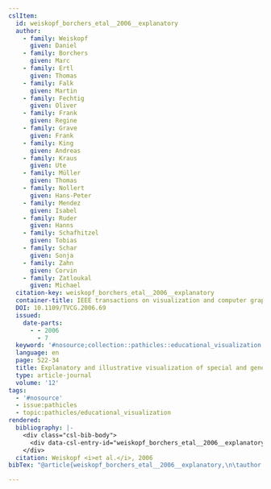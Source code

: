 ```yaml
---
cslItem:
  id: weiskopf_borchers_etal__2006__explanatory
  author:
    - family: Weiskopf
      given: Daniel
    - family: Borchers
      given: Marc
    - family: Ertl
      given: Thomas
    - family: Falk
      given: Martin
    - family: Fechtig
      given: Oliver
    - family: Frank
      given: Regine
    - family: Grave
      given: Frank
    - family: King
      given: Andreas
    - family: Kraus
      given: Ute
    - family: Müller
      given: Thomas
    - family: Nollert
      given: Hans-Peter
    - family: Mendez
      given: Isabel
    - family: Ruder
      given: Hanns
    - family: Schafhitzel
      given: Tobias
    - family: Schar
      given: Sonja
    - family: Zahn
      given: Corvin
    - family: Zatloukal
      given: Michael
  citation-key: weiskopf_borchers_etal__2006__explanatory
  container-title: IEEE transactions on visualization and computer graphics
  DOI: 10.1109/TVCG.2006.69
  issued:
    date-parts:
      - - 2006
        - 7
  keyword: '#nosource;collection::pathicles::educational_visualization'
  language: en
  page: 522-34
  title: Explanatory and illustrative visualization of special and general relativity
  type: article-journal
  volume: '12'
tags:
  - '#nosource'
  - issue:pathicles
  - topic:pathicles/educational_visualization
rendered:
  bibliography: |-
    <div class="csl-bib-body">
      <div data-csl-entry-id="weiskopf_borchers_etal__2006__explanatory" class="csl-entry">Weiskopf, D. <i>et al.</i> 2006 “Explanatory and illustrative visualization of special and general relativity,” <i>IEEE transactions on visualization and computer graphics</i>, 12, pp. 522–34. doi:10.1109/TVCG.2006.69.</div>
    </div>
  citation: Weiskopf <i>et al.</i>, 2006
bibTex: "@article{weiskopf_borchers_etal__2006__explanatory,\n\tauthor = {Weiskopf, Daniel and Borchers, Marc and Ertl, Thomas and Falk, Martin and Fechtig, Oliver and Frank, Regine and Grave, Frank and King, Andreas and Kraus, Ute and M{\\\" u}ller, Thomas and Nollert, Hans-Peter and Mendez, Isabel and Ruder, Hanns and Schafhitzel, Tobias and Schar, Sonja and Zahn, Corvin and Zatloukal, Michael},\n\tjournal = {IEEE transactions on visualization and computer graphics},\n\tyear = {2006},\n\tmonth = {7},\n\tpages = {522--34},\n\ttitle = {Explanatory and illustrative visualization of special and general relativity},\n\tvolume = {12},\n}\n\n"

---
```

